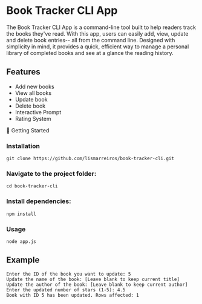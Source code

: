 # Book Tracker CLI App
The Book Tracker CLI App is a command-line tool built to help readers track the books they've read. With
this app, users can easily add, view, update and delete book entries-- all from the command line. Designed with
simplicity in mind, it provides a quick, efficient way to manage a personal library of completed books and see at a glance
the reading history.

## Features
- Add new books
- View all books
- Update book
- Delete book
- Interactive Prompt
- Rating System

  
🚀 Getting Started

### Installation
	git clone https://github.com/lismarreiros/book-tracker-cli.git

### Navigate to the project folder:
	cd book-tracker-cli

### Install dependencies:
	npm install
 
### Usage
	node app.js

## Example
	Enter the ID of the book you want to update: 5
	Update the name of the book: [Leave blank to keep current title]
	Update the author of the book: [Leave blank to keep current author]
 	Enter the updated number of stars (1-5): 4.5
	Book with ID 5 has been updated. Rows affected: 1
